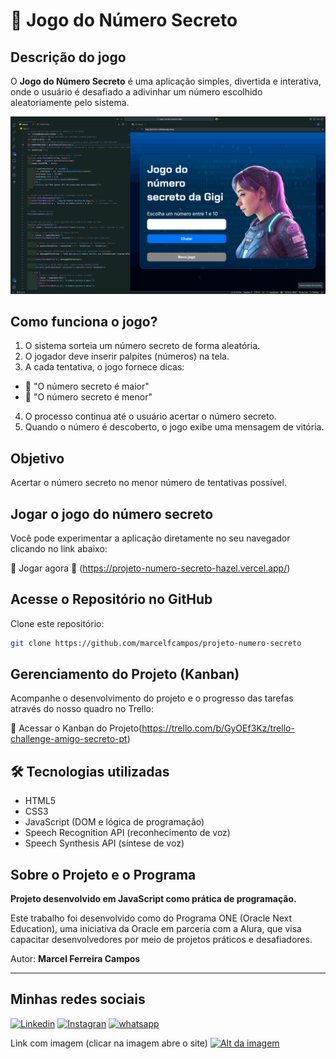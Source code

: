 # 🔢 Jogo do Número Secreto

## Descrição do jogo

O **Jogo do Número Secreto** é uma aplicação simples, divertida e interativa, onde o usuário é desafiado a adivinhar um número escolhido aleatoriamente pelo sistema.

![Jogo do Amigo Secreto](img/telaCodigo.png)

## Como funciona o jogo?

1. O sistema sorteia um número secreto de forma aleatória.
2. O jogador deve inserir palpites (números) na tela.
3. A cada tentativa, o jogo fornece dicas:

- 🔼 "O número secreto é maior"
- 🔽 "O número secreto é menor"

4. O processo continua até o usuário acertar o número secreto.
5. Quando o número é descoberto, o jogo exibe uma mensagem de vitória.

## Objetivo

Acertar o número secreto no menor número de tentativas possível.

## Jogar o jogo do número secreto

Você pode experimentar a aplicação diretamente no seu navegador clicando no link abaixo:

🔗 Jogar agora 🔢 (https://projeto-numero-secreto-hazel.vercel.app/)

## Acesse o Repositório no GitHub

Clone este repositório:

```bash
git clone https://github.com/marcelfcampos/projeto-numero-secreto
```

## Gerenciamento do Projeto (Kanban)

Acompanhe o desenvolvimento do projeto e o progresso das tarefas através do nosso quadro no Trello:

🔗 Acessar o Kanban do Projeto(https://trello.com/b/GyOEf3Kz/trello-challenge-amigo-secreto-pt)

## 🛠️ Tecnologias utilizadas

- HTML5
- CSS3
- JavaScript (DOM e lógica de programação)
- Speech Recognition API (reconhecimento de voz)
- Speech Synthesis API (síntese de voz)

## Sobre o Projeto e o Programa

**Projeto desenvolvido em JavaScript como prática de programação.**

Este trabalho foi desenvolvido como do Programa ONE (Oracle Next Education), uma iniciativa da Oracle em parceria com a Alura, que visa capacitar desenvolvedores por meio de projetos práticos e desafiadores.

Autor: **Marcel Ferreira Campos**

---

## Minhas redes sociais

[![Linkedin](https://img.shields.io/badge/LinkedIn-0077B5?style=for-the-badge&logo=linkedin&logoColor=white)](https://www.linkedin.com/in/marcelfcampos/)
[![Instagran](https://img.shields.io/badge/Instagram-E4405F?style=for-the-badge&logo=instagram&logoColor=white)](https://www.instagram.com/devmarcelcampos/)
[![whatsapp](https://img.shields.io/badge/WhatsApp-25D366?style=for-the-badge&logo=whatsapp&logoColor=white)](https://wa.me/554899609690)

Link com imagem (clicar na imagem abre o site)
[![Alt da imagem](caminho/da/imagem.png)](https://www.google.com)

